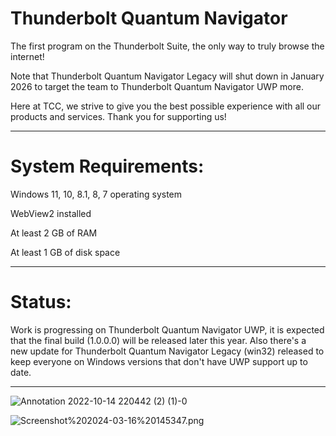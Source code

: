 # Thunderbolt Quantum Navigator
The first program on the Thunderbolt Suite, the only way to truly browse the internet!

Note that Thunderbolt Quantum Navigator Legacy will shut down in January 2026 to target the team to Thunderbolt Quantum Navigator UWP more.

Here at TCC, we strive to give you the best possible experience with all our products and services. Thank you for supporting us!

-------------------------------------------------------------------

# System Requirements:

Windows 11, 10, 8.1, 8, 7 operating system

WebView2 installed

At least 2 GB of RAM

At least 1 GB of disk space

-------------------------------------------------------------------
# Status:

Work is progressing on Thunderbolt Quantum Navigator UWP, it is expected that the final build (1.0.0.0) will be released later this year. Also there's a new update for Thunderbolt Quantum Navigator Legacy (win32) released to keep everyone on Windows versions that don't have UWP support up to date.

-------------------------------------------------------------------

![Annotation 2022-10-14 220442 (2) (1)-0](https://github.com/Villager2021/Thunderbolt-Quantum-Navigator/assets/82360021/65b81c5f-3f5a-4540-84b0-5d721c2d7ad6)

![Screenshot%202024-03-16%20145347.png]([https://github.com/Villager2021/Thunderbolt-Quantum-Navigator/blob/main/Screenshot%202024-03-16%20145347.png](https://github.com/ThunderboltCommunicationsCorp/Thunderbolt-Quantum-Navigator/blob/main/Annotation%202024-11-07%20143752.png))
